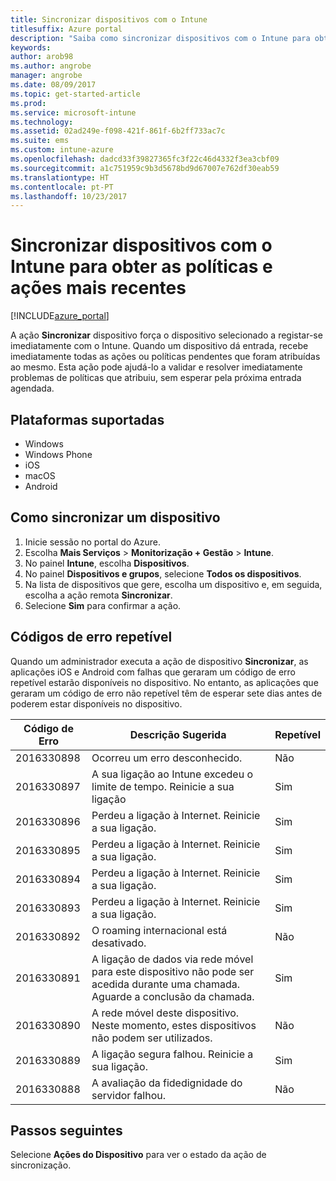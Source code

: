 ```yaml
---
title: Sincronizar dispositivos com o Intune
titlesuffix: Azure portal
description: "Saiba como sincronizar dispositivos com o Intune para obter as políticas e ações mais recentes."
keywords: 
author: arob98
ms.author: angrobe
manager: angrobe
ms.date: 08/09/2017
ms.topic: get-started-article
ms.prod: 
ms.service: microsoft-intune
ms.technology: 
ms.assetid: 02ad249e-f098-421f-861f-6b2ff733ac7c
ms.suite: ems
ms.custom: intune-azure
ms.openlocfilehash: dadcd33f39827365fc3f22c46d4332f3ea3cbf09
ms.sourcegitcommit: a1c751959c9b3d5678bd9d67007e762df30eab59
ms.translationtype: HT
ms.contentlocale: pt-PT
ms.lasthandoff: 10/23/2017
---
```

# <a name="sync-devices-with-intune-to-get-the-latest-policies-and-actions"></a>Sincronizar dispositivos com o Intune para obter as políticas e ações mais recentes


[!INCLUDE[azure_portal](./includes/azure_portal.md)]

A ação **Sincronizar** dispositivo força o dispositivo selecionado a registar-se imediatamente com o Intune. Quando um dispositivo dá entrada, recebe imediatamente todas as ações ou políticas pendentes que foram atribuídas ao mesmo.  Esta ação pode ajudá-lo a validar e resolver imediatamente problemas de políticas que atribuiu, sem esperar pela próxima entrada agendada.

## <a name="supported-platforms"></a>Plataformas suportadas

- Windows
- Windows Phone
- iOS
- macOS
- Android

## <a name="how-to-sync-a-device"></a>Como sincronizar um dispositivo

1. Inicie sessão no portal do Azure.
2. Escolha **Mais Serviços** > **Monitorização + Gestão** > **Intune**.
3. No painel **Intune**, escolha **Dispositivos**.
4. No painel **Dispositivos e grupos**, selecione **Todos os dispositivos**.
5. Na lista de dispositivos que gere, escolha um dispositivo e, em seguida, escolha a ação remota **Sincronizar**.
7. Selecione **Sim** para confirmar a ação.


## <a name="retriable-error-codes"></a>Códigos de erro repetível

Quando um administrador executa a ação de dispositivo **Sincronizar**, as aplicações iOS e Android com falhas que geraram um código de erro repetível estarão disponíveis no dispositivo. No entanto, as aplicações que geraram um código de erro não repetível têm de esperar sete dias antes de poderem estar disponíveis no dispositivo.


| Código de Erro  | Descrição Sugerida                                                                                                                  | Repetível |
|-------------|----------------------------------------------------------------------------------------------------------------------------------------|-----------|
| 2016330898 | Ocorreu um erro desconhecido.                                                                                                             | Não        |
| 2016330897 | A sua ligação ao Intune excedeu o limite de tempo. Reinicie a sua ligação                                                                             | Sim       |
| 2016330896 | Perdeu a ligação à Internet. Reinicie a sua ligação.                                                                            | Sim       |
| 2016330895 | Perdeu a ligação à Internet. Reinicie a sua ligação.                                                                            | Sim       |
| 2016330894 | Perdeu a ligação à Internet. Reinicie a sua ligação.                                                                            | Sim       |
| 2016330893 | Perdeu a ligação à Internet. Reinicie a sua ligação.                                                                            | Sim       |
| 2016330892 | O roaming internacional está desativado.                                                                                                     | Não        |
| 2016330891 | A ligação de dados via rede móvel para este dispositivo não pode ser acedida durante uma chamada. Aguarde a conclusão da chamada. | Sim       |
| 2016330890 | A rede móvel deste dispositivo. Neste momento, estes dispositivos não podem ser utilizados.                                                   | Não        |
| 2016330889 | A ligação segura falhou. Reinicie a sua ligação.                                                                                   | Sim       |
| 2016330888 | A avaliação da fidedignidade do servidor falhou.                                                                                                | Não        |

## <a name="next-steps"></a>Passos seguintes

Selecione **Ações do Dispositivo** para ver o estado da ação de sincronização. 
